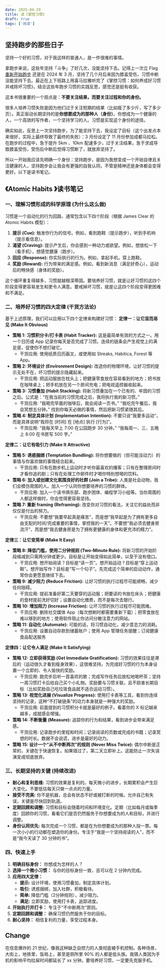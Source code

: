 ```yaml
---
date: 2025-04-29
title: 读《掌控习惯》
draft: true
tags: ['阅读']
---
```


## 坚持跑步的那些日子
坚持一个好的习惯，对于我这样的普通人，是一件很难的事情。

拿跑步来说，这些年坚持「斗争」了好几次，没能坚持下去。记得上一次立 Flag [重新开始跑步](https://yaofun.top/posts/2024/03/%E9%87%8D%E6%96%B0%E5%BC%80%E5%A7%8B%E8%B7%91%E6%AD%A5/) 还是在 2024 年 3 月，坚持了几个月后来因为膝盖受伤，习惯中断没能坚持下去。最近在上下班路上用喜马拉雅听完了《掌控习惯：如何养成好习惯并戒除坏习惯》，结合这些年跑步习惯的实践反思，感觉还是挺有收获。

这本书很重要的一个观点是：**不要关注结果，而要关注过程和你的身份。** 

很多人培养习惯失败是因为他们过于关注短期的结果（比如瘦了多少斤，写了多少页）。真正驱动长期坚持的是**你想要成为的那种人（身份）**。你想成为一个健康的人，一个高效的写作者，一个坚持学习的人。习惯是实现这个身份的途径。

确实如此，反思上一次坚持跑步，为了能坚持下去，我设定了目标（这个出发点本来很好，实际上最终导致了最终的失败）：3 月份设定了 11 月份参加成都马拉松。在跑步的过程中，急于提升 5km 、10km 配速多少，过于关注结果，急于求成导致膝盖受伤，受伤后中断后觉得习惯断了，就放弃坚持了。

所以一开始我应该先明确一个身份：坚持跑步，是因为我想变成一个开始自律且关注健康的人，坚持跑步会让我会有更强的自我认同，不管是精神还是身体都会变得更好。以下是读书笔记。

## 《Atomic Habits 》读书笔记
### 一、理解习惯形成的科学原理 (为什么这么做) 
习惯是一个自动化的行为回路，通常包含以下四个阶段（根据 James Clear 的 Atomic Habits 模型）：
1. **提示 (Cue):** 触发你行为的信号。例如，看到跑鞋（提示跑步），听到手机响（提示看信息）。
2. **渴望 (Craving):** 提示产生后，你会感到一种动力或欲望。例如，想放松一下（看手机），想感觉健康（跑步）。
3. **回应 (Response):** 你实际执行的行为。例如，拿起手机，穿上跑鞋。
4. **奖励 (Reward):** 行为带来的满足感。例如，看到新消息（满足好奇心），运动后的畅快感（身体的奖励）。

这个循环重复得越多，习惯就越根深蒂固。要培养好习惯，就是让好习惯的这四个阶段变得更容易发生和更令人满意。要戒掉坏习惯，就是让这四个阶段变得更困难和不满足。
### 二、培养好习惯的四大定律 (干货方法论)
基于上述原理，我们可以应用以下四个定律来构建好习惯：
**定律一：让它显而易见 (Make It Obvious)**
- **策略 1: 习惯积分卡/打卡表 (Habit Tracker):** 这是最简单有效的方式之一。用一个日历或 App 记录你每天是否完成了习惯。连续的链条会产生视觉上的满足感，促使你不想打破它。
    - 干货应用: 使用纸质日历画叉，或使用如 Streaks, Habitica, Forest 等 App。
- **策略 2: 环境设计 (Environment Design):** 改造你的物理环境，让好习惯的提示无处不在，坏习惯的提示隐藏起来。
    - 干货应用: 把运动服放在枕头上；把健康零食放在容易看到的地方；把书放在咖啡桌上；把手机放在另一个房间充电；把电视遥控器收起来。
- **策略 3: 习惯叠加 (Habit Stacking):** 将新习惯叠加在一个已有的、牢固的习惯之后。公式是：“在我当前的习惯完成之后，我将执行我的新习惯。”
    - 干货应用: “我喝完早晨的咖啡后，我会阅读一页书。” “我吃完午餐后，我会冥想五分钟。” 找到你每天必做的事情，然后把新习惯紧随其后。
- **策略 4: 制定具体计划 (Implementation Intention):** 不要只说“我要多运动”，而是具体说明“我将在 [时间] 在 [地点] 执行 [行为]”。
    - 干货应用: “我每天早上 7:00 在公园跑步 30 分钟。” “我每周一、三、五晚上 8:00 在书房写 500 字。”

**定律二：让它有吸引力 (Make It Attractive)**
- **策略 5: 诱惑捆绑 (Temptation Bundling):** 将你想要做的（但可能没动力）的事情与你喜欢做的事情结合起来。
    - 干货应用: 只有在跑步机上运动时才听你最喜欢的播客；只有在整理房间时才看你追的剧；只有在处理工作邮件时才喝你特别想喝的饮料。
- **策略 6: 加入或创建文化氛围良好的社群 (Join a Tribe):** 人类是社会动物，我们会模仿周围的人。加入一个认同你想要培养的习惯的群体。
    - 干货应用: 加入一个读书俱乐部、跑步团体、编程学习小组等。当你周围的人都这样做时，你会觉得更容易坚持。
- **策略 7: 重新 framing (Reframing):** 改变你对习惯的看法，关注它的益处而非仅仅是付出的努力。
    - 干货应用: 不要想“我要早起真是痛苦”，而是想“我早起是为了拥有更多自由支配的时间/完成重要的事情，掌控我的一天”。不要想“我必须去健身房流汗”，而是想“我去健身房是为了拥有更健康的身体和更充沛的精力”。

**定律三：让它变简单 (Make It Easy)**
- **策略 8: 降低门槛，使用二分钟规则 (Two-Minute Rule):** 将新习惯的开始阶段缩减到只需两分钟或更少。目标是让开始变得如此简单，以至于没有借口。
    - 干货应用: 想开始阅读？目标是“读一页”。想开始运动？目标是“穿上运动鞋”。想开始写作？目标是“写一个句子”。先完成这个简单的启动动作，通常你会更愿意继续下去。
- **策略 9: 减少阻力 (Reduce Friction):** 让好习惯的执行过程尽可能顺畅，减少任何阻碍。
    - 干货应用: 提前准备好第二天要穿的运动服；把要读的书放在床头；把健康的食材提前洗好切好；设置自动化缴费，而不是每次去银行。
- **策略 10: 增加阻力 (Increase Friction):** 让坏习惯的执行过程尽可能困难。
    - 干货应用: 删除社交媒体 App（每次想刷时都需要重新下载）；把零食放在难以够到的地方；使用软件阻止你访问分散注意力的网站。
- **策略 11: 自动化 (Automate):** 可能的话，将习惯自动化，减少意志力的消耗。
    - 干货应用: 设置自动存款到储蓄账户；使用 App 管理任务提醒；订阅健康食品配送服务

**定律四：让它令人满足 (Make It Satisfying)**
- **策略 12: 立即获得奖励 (Get Immediate Gratification):** 习惯的效果往往是滞后的（运动很久才看到瘦身效果），这很难坚持。为完成好习惯的行为本身设置一个立即的、令人愉快的奖励。
    - 干货应用: 跑完步后听一首喜欢的歌；完成写作任务后放松地喝杯茶；坚持一周习惯打卡后给自己买个小礼物。奖励要与习惯关联，且不损害长期目标（比如奖励自己吃垃圾食品就不适合运动习惯）。
- **策略 13: 视觉化进展 (Visualize Progress):** 使用打卡表等工具，看到你连续坚持的记录，这种“不打破链条”的动力本身就是一种强大的奖励。
    - 干货应用: 前面提到的习惯积分卡就是最好的例子。看着你的 X 标记越来越多，成就感会增强。
- **策略 14: 不断衡量 (Measure):** 追踪你的行为和结果，看到进步会带来满足感。
    - 干货应用: 记录跑步的里程和时间；记录阅读的页数或完成的书籍；记录冥想的时长。数据不会说谎，进步是最好的动力。
- **策略 15: 设计一个“从不中断两次”的规则 (Never Miss Twice):** 偶尔中断是正常的，关键在于快速恢复。如果错过了，第二天立即补上。这能防止一次失误演变成彻底放弃。

### 三、长期坚持的关键 (持续改进)
- **耐心和复利思维:** 习惯的效果是复利的。每天微小的进步，长期累积会产生巨大变化。不要低估每天只做一点点的力量。
- **接受不完美:** 你不是机器，总会有状态不好或被打断的时候。允许自己有失误，关键是尽快回到轨道。
- **定期回顾和调整:** 习惯和目标会随着时间和环境变化。定期（比如每月或每季度）回顾你的习惯，看看它们是否仍然服务于你想要成为的人和目标，并进行调整。
- **身份认同优先:** 每次完成一个习惯，都是在为你想要成为的那种人投一票。每一次小小的行动都在塑造你的身份。专注于“我是一个坚持阅读的人”，而不是“我今天读了 30 分钟的书”。

### 四、快速上手
1. **明确目标身份：** 你想成为怎样的人？
2. **选择一个微小习惯：** 与你的目标身份一致，且可以在 2 分钟内完成。
3. **应用四大定律：**
    - **提示:** 设计环境，使用习惯叠加，制定具体计划。
    - **吸引:** 诱惑捆绑，加入社群，积极看待。
    - **简单:** 降低门槛（2分钟规则），减少阻力。
    - **满足:** 立即奖励，使用打卡表，追踪进度。
4. **开始执行并打卡：** 专注于“不中断两次”原则。
5. **定期回顾和调整：** 确保习惯仍然服务于你的目标。
6. **耐心坚持：** 相信复利的力量，享受过程本身。

## Change

在信息爆炸的 21 世纪，像我这种缺乏自控力的人类彻底被手机控制。各种场景，大街上，地铁里，饭局上，甚至是厕所里 90% 的人都是低头族。我猜人类因为手机的影响平均拉屎时间都延长了 xx 分钟。要培养好习惯，一定要先克服手机。
